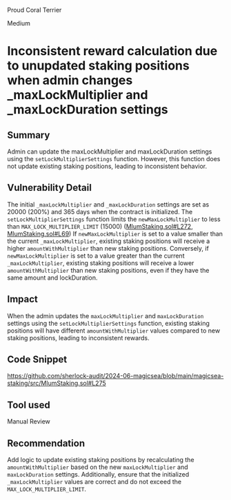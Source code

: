 Proud Coral Terrier

Medium

# Inconsistent reward calculation due to unupdated staking positions when admin changes _maxLockMultiplier and _maxLockDuration settings

## Summary
Admin can update the maxLockMultiplier and maxLockDuration settings using the `setLockMultiplierSettings` function.
However, this function does not update existing staking positions, leading to inconsistent behavior.

## Vulnerability Detail
The initial `_maxLockMultiplier` and `_maxLockDuration` settings are set as 20000 (200%) and 365 days when the contract is initialized.
The `setLockMultiplierSettings` function limits the `newMaxLockMultiplier` to less than `MAX_LOCK_MULTIPLIER_LIMIT` (15000) ([MlumStaking.sol#L272](https://github.com/sherlock-audit/2024-06-magicsea/blob/main/magicsea-staking/src/MlumStaking.sol#L272), [MlumStaking.sol#L69](https://github.com/sherlock-audit/2024-06-magicsea/blob/main/magicsea-staking/src/MlumStaking.sol#L69))
If `newMaxLockMultiplier` is set to a value smaller than the current `_maxLockMultiplier`, existing staking positions will receive a higher `amountWithMultiplier` than new staking positions.
Conversely, if `newMaxLockMultiplier` is set to a value greater than the current `_maxLockMultiplier`, existing staking positions will receive a lower `amountWithMultiplier` than new staking positions, even if they have the same amount and lockDuration.

## Impact
When the admin updates the `maxLockMultiplier` and `maxLockDuration` settings using the `setLockMultiplierSettings` function, existing staking positions will have different `amountWithMultiplier` values compared to new staking positions, leading to inconsistent rewards.

## Code Snippet
https://github.com/sherlock-audit/2024-06-magicsea/blob/main/magicsea-staking/src/MlumStaking.sol#L275

## Tool used
Manual Review

## Recommendation
Add logic to update existing staking positions by recalculating the `amountWithMultiplier` based on the new `maxLockMultiplier` and `maxLockDuration` settings. 
Additionally, ensure that the initialized `_maxLockMultiplier` values are correct and do not exceed the `MAX_LOCK_MULTIPLIER_LIMIT`.
